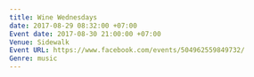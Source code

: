 ```yaml
---
title: Wine Wednesdays
date: 2017-08-29 08:32:00 +07:00
Event date: 2017-08-30 21:00:00 +07:00
Venue: Sidewalk
Event URL: https://www.facebook.com/events/504962559849732/
Genre: music
---
```


